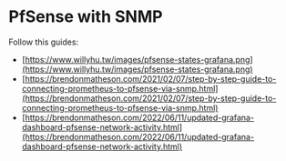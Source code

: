 # PfSense with SNMP

Follow this guides:

- [https://www.willyhu.tw/images/pfsense-states-grafana.png](https://www.willyhu.tw/images/pfsense-states-grafana.png)
- [https://brendonmatheson.com/2021/02/07/step-by-step-guide-to-connecting-prometheus-to-pfsense-via-snmp.html](https://brendonmatheson.com/2021/02/07/step-by-step-guide-to-connecting-prometheus-to-pfsense-via-snmp.html)
- [https://brendonmatheson.com/2022/06/11/updated-grafana-dashboard-pfsense-network-activity.html](https://brendonmatheson.com/2022/06/11/updated-grafana-dashboard-pfsense-network-activity.html)
